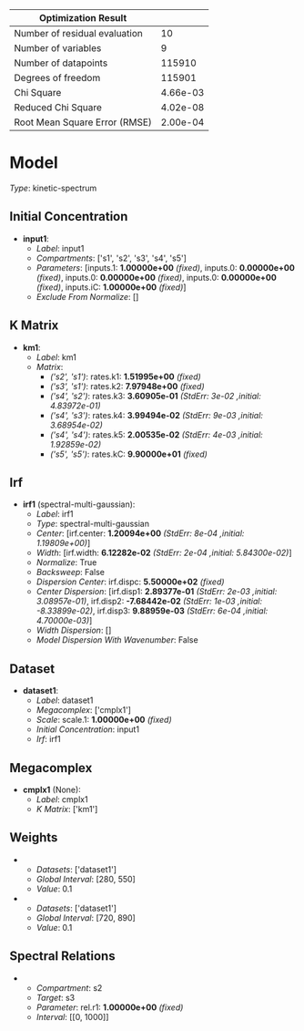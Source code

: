 | Optimization Result           |          |
|-------------------------------|----------|
| Number of residual evaluation | 10       |
| Number of variables           | 9        |
| Number of datapoints          | 115910   |
| Degrees of freedom            | 115901   |
| Chi Square                    | 4.66e-03 |
| Reduced Chi Square            | 4.02e-08 |
| Root Mean Square Error (RMSE) | 2.00e-04 |

# Model

_Type_: kinetic-spectrum

## Initial Concentration

* **input1**:
  * *Label*: input1
  * *Compartments*: ['s1', 's2', 's3', 's4', 's5']
  * *Parameters*: [inputs.1: **1.00000e+00** *(fixed)*, inputs.0: **0.00000e+00** *(fixed)*, inputs.0: **0.00000e+00** *(fixed)*, inputs.0: **0.00000e+00** *(fixed)*, inputs.iC: **1.00000e+00** *(fixed)*]
  * *Exclude From Normalize*: []

## K Matrix

* **km1**:
  * *Label*: km1
  * *Matrix*: 
    * *('s2', 's1')*: rates.k1: **1.51995e+00** *(fixed)*
    * *('s3', 's1')*: rates.k2: **7.97948e+00** *(fixed)*
    * *('s4', 's2')*: rates.k3: **3.60905e-01** *(StdErr: 3e-02 ,initial: 4.83972e-01)*
    * *('s4', 's3')*: rates.k4: **3.99494e-02** *(StdErr: 9e-03 ,initial: 3.68954e-02)*
    * *('s4', 's4')*: rates.k5: **2.00535e-02** *(StdErr: 4e-03 ,initial: 1.92859e-02)*
    * *('s5', 's5')*: rates.kC: **9.90000e+01** *(fixed)*
  

## Irf

* **irf1** (spectral-multi-gaussian):
  * *Label*: irf1
  * *Type*: spectral-multi-gaussian
  * *Center*: [irf.center: **1.20094e+00** *(StdErr: 8e-04 ,initial: 1.19809e+00)*]
  * *Width*: [irf.width: **6.12282e-02** *(StdErr: 2e-04 ,initial: 5.84300e-02)*]
  * *Normalize*: True
  * *Backsweep*: False
  * *Dispersion Center*: irf.dispc: **5.50000e+02** *(fixed)*
  * *Center Dispersion*: [irf.disp1: **2.89377e-01** *(StdErr: 2e-03 ,initial: 3.08957e-01)*, irf.disp2: **-7.68442e-02** *(StdErr: 1e-03 ,initial: -8.33899e-02)*, irf.disp3: **9.88959e-03** *(StdErr: 6e-04 ,initial: 4.70000e-03)*]
  * *Width Dispersion*: []
  * *Model Dispersion With Wavenumber*: False

## Dataset

* **dataset1**:
  * *Label*: dataset1
  * *Megacomplex*: ['cmplx1']
  * *Scale*: scale.1: **1.00000e+00** *(fixed)*
  * *Initial Concentration*: input1
  * *Irf*: irf1

## Megacomplex

* **cmplx1** (None):
  * *Label*: cmplx1
  * *K Matrix*: ['km1']

## Weights

* 
  * *Datasets*: ['dataset1']
  * *Global Interval*: [280, 550]
  * *Value*: 0.1
* 
  * *Datasets*: ['dataset1']
  * *Global Interval*: [720, 890]
  * *Value*: 0.1

## Spectral Relations

* 
  * *Compartment*: s2
  * *Target*: s3
  * *Parameter*: rel.r1: **1.00000e+00** *(fixed)*
  * *Interval*: [[0, 1000]]

